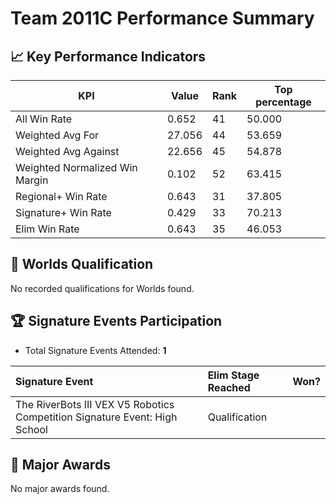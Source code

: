 # Team 2011C Performance Summary

## 📈 Key Performance Indicators
| KPI | Value | Rank | Top percentage |
| --- | ----- | ---- | ----- |
| All Win Rate | 0.652 | 41 | 50.000 |
| Weighted Avg For | 27.056 | 44 | 53.659 |
| Weighted Avg Against | 22.656 | 45 | 54.878 |
| Weighted Normalized Win Margin | 0.102 | 52 | 63.415 |
| Regional+ Win Rate | 0.643 | 31 | 37.805 |
| Signature+ Win Rate | 0.429 | 33 | 70.213 |
| Elim Win Rate | 0.643 | 35 | 46.053 |


## 🎯 Worlds Qualification
No recorded qualifications for Worlds found.

## 🏆 Signature Events Participation
- Total Signature Events Attended: **1**

| Signature Event | Elim Stage Reached | Won? |
|:----------------|:-------------------|:----|
| The RiverBots III VEX V5 Robotics Competition Signature Event: High School | Qualification |  |


## 🥇 Major Awards
No major awards found.
